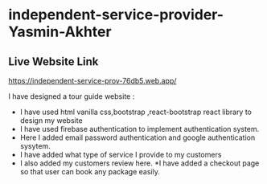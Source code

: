 # independent-service-provider-Yasmin-Akhter



## Live Website Link
https://independent-service-prov-76db5.web.app/

I have designed a tour guide website :

* I have used html vanilla css,bootstrap ,react-bootstrap react library to design my website
* I have used firebase authentication to implement authentication system.
* Here I added email password authentication and google authentication sysytem.
* I have added what type of service I provide to my customers
* I also added my customers review here.
*I have added a checkout page so that user can book any package easily.

